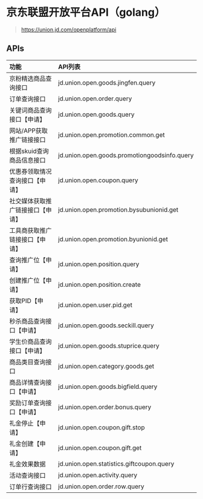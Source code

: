 # 京东联盟开放平台API（golang）

> https://union.jd.com/openplatform/api

## APIs

| 功能 | API列表 |
| :--- | :--- |
| 京粉精选商品查询接口 | jd.union.open.goods.jingfen.query |
| 订单查询接口 | jd.union.open.order.query |
| 关键词商品查询接口【申请】| jd.union.open.goods.query |
| 网站/APP获取推广链接接口 | jd.union.open.promotion.common.get |
| 根据skuid查询商品信息接口 | jd.union.open.goods.promotiongoodsinfo.query |
| 优惠券领取情况查询接口【申请】 | jd.union.open.coupon.query |
| 社交媒体获取推广链接接口【申请】 | jd.union.open.promotion.bysubunionid.get |
| 工具商获取推广链接接口【申请】 | jd.union.open.promotion.byunionid.get |
| 查询推广位【申请】 | jd.union.open.position.query |
| 创建推广位【申请】 | jd.union.open.position.create |
| 获取PID【申请】 | jd.union.open.user.pid.get |
| 秒杀商品查询接口【申请】 | jd.union.open.goods.seckill.query |
| 学生价商品查询接口【申请】 | jd.union.open.goods.stuprice.query |
| 商品类目查询接口 | jd.union.open.category.goods.get |
| 商品详情查询接口【申请】 | jd.union.open.goods.bigfield.query |
| 奖励订单查询接口【申请】 | jd.union.open.order.bonus.query |
| 礼金停止【申请】 | jd.union.open.coupon.gift.stop |
| 礼金创建【申请】 | jd.union.open.coupon.gift.get |
| 礼金效果数据 | jd.union.open.statistics.giftcoupon.query |
| 活动查询接口 | jd.union.open.activity.query |
| 订单行查询接口 | jd.union.open.order.row.query |